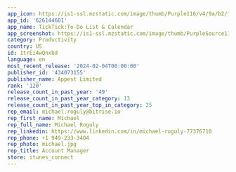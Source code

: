 ```yaml
---
app_icon: https://is1-ssl.mzstatic.com/image/thumb/Purple116/v4/9a/b2/f7/9ab2f74b-dd7e-07dc-f12d-da046347b26f/AppIcon-1x_U007emarketing-0-7-0-85-220-0.png/1024x1024bb.png
app_id: '626144601'
app_name: TickTick:To-Do List & Calendar
app_screenshot: https://is1-ssl.mzstatic.com/image/thumb/PurpleSource112/v4/a2/7b/a4/a27ba4bd-cc35-1f43-eb4d-f16023d18a9a/fd3e3c0f-de4d-4239-b634-10f2ba8770f2_1.png/1284x2778bb.png
category: Productivity
country: US
id: 1trEi4wQnxbd
language: en
most_recent_release: '2024-02-04T00:00:00'
publisher_id: '434073155'
publisher_name: Appest Limited
rank: '120'
release_count_in_past_year: '49'
release_count_in_past_year_category: 13
release_count_in_past_year_top_in_category: 25
rep_email: michael.roguly@bitrise.io
rep_first_name: Michael
rep_full_name: Michael Roguly
rep_linkedin: https://www.linkedin.com/in/michael-roguly-77376710
rep_phone: +1 949-233-3404
rep_photo: michael.jpg
rep_title: Account Manager
store: itunes_connect
---
```

